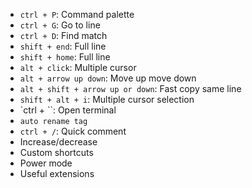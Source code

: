 - `ctrl + P`: Command palette
- `ctrl + G`: Go to line
- `ctrl + D`: Find match
- `shift + end`: Full line
- `shift + home`: Full line
- `alt + click`: Multiple cursor
- `alt + arrow up down`: Move up move down
- `alt + shift + arrow up or down`: Fast copy same line
- `shift + alt + i`: Multiple cursor selection
- `ctrl + ``: Open terminal
- `auto rename tag`
- `ctrl + /`: Quick comment
- Increase/decrease
- Custom shortcuts
- Power mode
- Useful extensions
